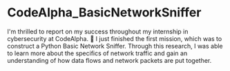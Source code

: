 # CodeAlpha_BasicNetworkSniffer
I'm thrilled to report on my success throughout my internship in cybersecurity at CodeAlpha. 🚀 I just finished the first mission, which was to construct a Python Basic Network Sniffer.
Through this research, I was able to learn more about the specifics of network traffic and gain an understanding of how data flows and network packets are put together.
